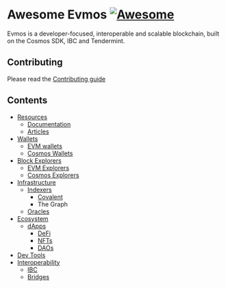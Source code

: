 # Awesome Evmos [![Awesome](https://awesome.re/badge.svg)](https://awesome.re)

Evmos is a developer-focused, interoperable and scalable blockchain, built on the Cosmos SDK, IBC and Tendermint.

## Contributing

Please read the [Contributing guide](./CONTRIBUTING.md)

## Contents

- [Resources](#resources)
  - [Documentation](#documentation)
  - [Articles](#articles)
- [Wallets](#wallets)
  - [EVM wallets](#evm-wallets)
  - [Cosmos Wallets](#cosmos-wallets)
- [Block Explorers](#block-explorers)
  - [EVM Explorers](#evm-explorers)
  - [Cosmos Explorers](#cosmos-explorers)
- [Infrastructure](#infrastructure)
  - [Indexers](#indexers)
     - [Covalent](https://www.covalenthq.com/docs/networks/evmos/) 
     - The Graph
  - [Oracles](#oracles)
- [Ecosystem](#ecosystem)
  - [dApps](#dapps)
    - [DeFi](#defi)
    - [NFTs](#nfts)
    - [DAOs](#daos)
- [Dev Tools](#dev-tools)
- [Interoperability](#interoperability)
  - [IBC](#ibc)
  - [Bridges](#bridges)
